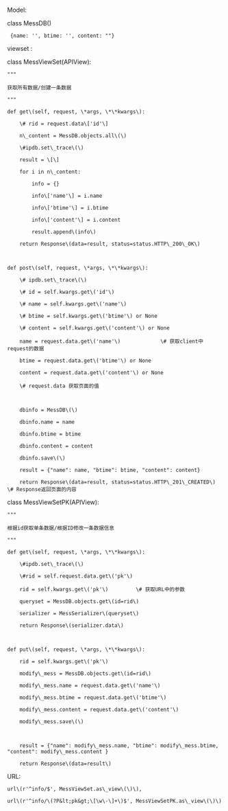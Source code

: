 Model:

class MessDB\(\)

     {name: '', btime: '', content: ""}



viewset :

class MessViewSet\(APIView\):

    """

    获取所有数据/创建一条数据

    """

    def get\(self, request, \*args, \*\*kwargs\):

        \# rid = request.data\['id'\]

        n\_content = MessDB.objects.all\(\)

        \#ipdb.set\_trace\(\)

        result = \[\]

        for i in n\_content:

            info = {}

            info\['name'\] = i.name

            info\['btime'\] = i.btime

            info\['content'\] = i.content

            result.append\(info\)

        return Response\(data=result, status=status.HTTP\_200\_OK\)



    def post\(self, request, \*args, \*\*kwargs\):

        \# ipdb.set\_trace\(\)

        \# id = self.kwargs.get\('id'\)

        \# name = self.kwargs.get\('name'\)

        \# btime = self.kwargs.get\('btime'\) or None

        \# content = self.kwargs.get\('content'\) or None

        name = request.data.get\('name'\)             \# 获取client中request的数据

        btime = request.data.get\('btime'\) or None

        content = request.data.get\('content'\) or None

        \# request.data 获取页面的值



        dbinfo = MessDB\(\)

        dbinfo.name = name

        dbinfo.btime = btime

        dbinfo.content = content

        dbinfo.save\(\)

        result = {"name": name, "btime": btime, "content": content}

        return Response\(data=result, status=status.HTTP\_201\_CREATED\)    \# Response返回页面的内容





class MessViewSetPK\(APIView\):

    """

    根据id获取单条数据/根据ID修改一条数据信息

    """

    def get\(self, request, \*args, \*\*kwargs\):

        \#ipdb.set\_trace\(\)

        \#rid = self.request.data.get\('pk'\)

        rid = self.kwargs.get\('pk'\)         \# 获取URL中的参数

        queryset = MessDB.objects.get\(id=rid\)

        serializer = MessSerializer\(queryset\)

        return Response\(serializer.data\)



    def put\(self, request, \*args, \*\*kwargs\):

        rid = self.kwargs.get\('pk'\)

        modify\_mess = MessDB.objects.get\(id=rid\)

        modify\_mess.name = request.data.get\('name'\)

        modify\_mess.btime = request.data.get\('btime'\)

        modify\_mess.content = request.data.get\('content'\)

        modify\_mess.save\(\)



        result = {"name": modify\_mess.name, "btime": modify\_mess.btime, "content": modify\_mess.content }

        return Response\(data=result\)



URL: 

    url\(r'^info/$', MessViewSet.as\_view\(\)\),

    url\(r'^info/\(?P&lt;pk&gt;\[\w\-\]+\)$', MessViewSetPK.as\_view\(\)\)









